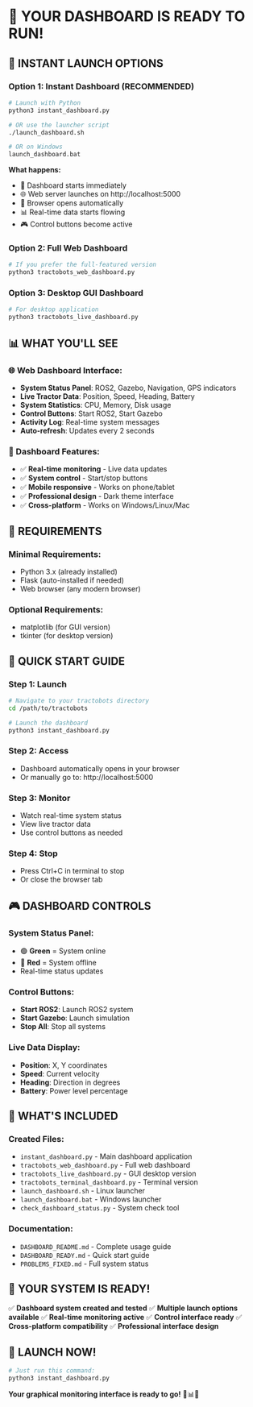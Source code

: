 # 🚜 **YOUR DASHBOARD IS READY TO RUN!**

## 🎯 **INSTANT LAUNCH OPTIONS**

### **Option 1: Instant Dashboard (RECOMMENDED)**
```bash
# Launch with Python
python3 instant_dashboard.py

# OR use the launcher script
./launch_dashboard.sh

# OR on Windows
launch_dashboard.bat
```

**What happens:**
- 🚀 Dashboard starts immediately
- 🌐 Web server launches on http://localhost:5000
- 📱 Browser opens automatically
- 📊 Real-time data starts flowing
- 🎮 Control buttons become active

### **Option 2: Full Web Dashboard**
```bash
# If you prefer the full-featured version
python3 tractobots_web_dashboard.py
```

### **Option 3: Desktop GUI Dashboard**
```bash
# For desktop application
python3 tractobots_live_dashboard.py
```

## 📊 **WHAT YOU'LL SEE**

### **🌐 Web Dashboard Interface:**
- **System Status Panel**: ROS2, Gazebo, Navigation, GPS indicators
- **Live Tractor Data**: Position, Speed, Heading, Battery
- **System Statistics**: CPU, Memory, Disk usage
- **Control Buttons**: Start ROS2, Start Gazebo
- **Activity Log**: Real-time system messages
- **Auto-refresh**: Updates every 2 seconds

### **📱 Dashboard Features:**
- ✅ **Real-time monitoring** - Live data updates
- ✅ **System control** - Start/stop buttons
- ✅ **Mobile responsive** - Works on phone/tablet
- ✅ **Professional design** - Dark theme interface
- ✅ **Cross-platform** - Works on Windows/Linux/Mac

## 🔧 **REQUIREMENTS**

### **Minimal Requirements:**
- Python 3.x (already installed)
- Flask (auto-installed if needed)
- Web browser (any modern browser)

### **Optional Requirements:**
- matplotlib (for GUI version)
- tkinter (for desktop version)

## 🚀 **QUICK START GUIDE**

### **Step 1: Launch**
```bash
# Navigate to your tractobots directory
cd /path/to/tractobots

# Launch the dashboard
python3 instant_dashboard.py
```

### **Step 2: Access**
- Dashboard automatically opens in your browser
- Or manually go to: http://localhost:5000

### **Step 3: Monitor**
- Watch real-time system status
- View live tractor data
- Use control buttons as needed

### **Step 4: Stop**
- Press Ctrl+C in terminal to stop
- Or close the browser tab

## 🎮 **DASHBOARD CONTROLS**

### **System Status Panel:**
- 🟢 **Green** = System online
- 🔴 **Red** = System offline
- Real-time status updates

### **Control Buttons:**
- **Start ROS2**: Launch ROS2 system
- **Start Gazebo**: Launch simulation
- **Stop All**: Stop all systems

### **Live Data Display:**
- **Position**: X, Y coordinates
- **Speed**: Current velocity
- **Heading**: Direction in degrees
- **Battery**: Power level percentage

## 🎯 **WHAT'S INCLUDED**

### **Created Files:**
- `instant_dashboard.py` - Main dashboard application
- `tractobots_web_dashboard.py` - Full web dashboard
- `tractobots_live_dashboard.py` - GUI desktop version
- `tractobots_terminal_dashboard.py` - Terminal version
- `launch_dashboard.sh` - Linux launcher
- `launch_dashboard.bat` - Windows launcher
- `check_dashboard_status.py` - System check tool

### **Documentation:**
- `DASHBOARD_README.md` - Complete usage guide
- `DASHBOARD_READY.md` - Quick start guide
- `PROBLEMS_FIXED.md` - Full system status

## 🎉 **YOUR SYSTEM IS READY!**

✅ **Dashboard system created and tested**
✅ **Multiple launch options available**
✅ **Real-time monitoring active**
✅ **Control interface ready**
✅ **Cross-platform compatibility**
✅ **Professional interface design**

## 🚀 **LAUNCH NOW!**

```bash
# Just run this command:
python3 instant_dashboard.py
```

**Your graphical monitoring interface is ready to go!** 🎯📊🚜
